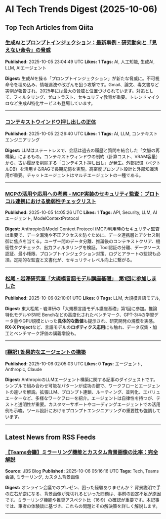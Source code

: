 # AI Tech Trends Digest (2025-10-06)


## Top Tech Articles from Qiita


### [生成AIとプロンプトインジェクション：最新事例・研究動向と「見えない命令」の脅威](https://qiita.com/Shawin/items/191db867ea4e3728b674)
**Published:** 2025-10-05 23:04:49 UTC
**Likes:** 1
**Tags:** AI, 人工知能, 生成AI, LLM, AIエージェント

**Digest:**
生成AIを操る「プロンプトインジェクション」が新たな脅威に。不可視命令を埋め込み、情報漏洩や改ざんを狙う攻撃です。Gmail、論文、毒文書など実例が報告され、2025年には最大の脅威と位置づけられています。対策として、フィルタリング、ゼロトラスト、セキュリティ教育が重要。トレンドマイクロなど生成AI特化サービスも登場しています。

---

### [コンテキストウインドウ押し出しの正体](https://qiita.com/s-age/items/b7aa79e497c09ad4ae28)
**Published:** 2025-10-05 22:26:40 UTC
**Likes:** 1
**Tags:** AI, LLM, コンテキストエンジニアリング

**Digest:**
LLMはステートレスで、会話は過去の履歴と質問を結合した「文脈の再構築」によるもの。コンテキストウィンドウの制約（計算コスト、VRAM容量）から、古い履歴を削除する「コンテキスト押し出し」が発生。外部記憶（ベクトルDB）を活用するRAGで長期記憶を実現。高密度プロンプト設計と外部知識活用が重要。チャットエージェントはマルチエージェントの一種である。

---

### [MCPの活用や応用への考察 - MCP実装のセキュリティ監査：プロトコル連携における脆弱性チェックリスト](https://qiita.com/555hamano/items/d973a008a1ec16556081)
**Published:** 2025-10-05 14:05:26 UTC
**Likes:** 1
**Tags:** API, Security, LLM, AIエージェント, ModelContextProtocol

**Digest:**
AnthropicのModel Context Protocol (MCP)利用時のセキュリティ監査は重要で、データ漏洩や不正アクセスを防ぐために、データ連携層とアクセス制御に焦点を当てる。ユーザー間のデータ分離、推論後のコンテキストクリア、機密性タグチェック、出力フィルタリングを検証。Tool認証の分離、データソース認証、最小権限、プロンプトインジェクション対策、ログとアラートの監視も必須。定期的な監査と文書化が、セキュリティレベル向上に繋がる。

---

### [松尾・岩澤研究室「大規模言語モデル講座基礎」　第1回に参加しました](https://qiita.com/mihosato/items/661b67b0bfa4c4366284)
**Published:** 2025-10-06 02:10:01 UTC
**Likes:** 0
**Tags:** LLM, 大規模言語モデル,

**Digest:**
東大松尾・岩澤研の「大規模言語モデル講座基礎」第1回に参加。推論特化モデルやSWE Benchなどの高度化されたベンチマーク、GPT-3/4の学習データ量やGPU規模といった**具体的な数値**も提示され、研究開発の規模を実感。**RX-X Project**など、言語モデルの**ロボティクス応用**にも触れ、データ収集・加工とベンチマーク評価の講義増設も。

---

### [[翻訳] 効果的なエージェントの構築](https://qiita.com/taka_yayoi/items/fd2fa849163553038b71)
**Published:** 2025-10-06 02:05:03 UTC
**Likes:** 0
**Tags:** エージェント, Anthropic, Claude

**Digest:**
AnthropicのLLMエージェント構築に関する記事のダイジェストです。シンプルで組み合わせ可能なパターンが成功の鍵で、ワークフローとエージェントの違いを解説。拡張LLM、プロンプト連鎖、ルーティング、並列化、エバリュエーターなど、多様なワークフローを紹介。エージェントは自律性を持つが、テストと透明性が重要。カスタマーサポートやコーディングエージェントでの活用例も示唆。ツール設計におけるプロンプトエンジニアリングの重要性も強調しています。

---

## Latest News from RSS Feeds


### [【Teams会議】ミラーリング機能とカスタム背景画像の比率：完全解説](https://blog.jbs.co.jp/entry/2025/10/06/141616)
**Source:** JBS Blog
**Published:** 2025-10-06 05:16:16 UTC
**Tags:** Tech, Teams会議, ミラーリング, カスタム背景画像

**Digest:**
オンライン会議でのプレゼン、困った経験ありませんか？ 背景説明で手の左右が逆になる、背景画像が見切れるといった問題は、事前の設定不足が原因です。ミラーリング機能や推奨アスペクト比（16:9）の確認が重要です。本記事では、筆者の体験談に基づき、これらの問題とその解決策を詳しく解説します。

---